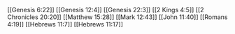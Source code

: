 [[Genesis 6:22]]
[[Genesis 12:4]]
[[Genesis 22:3]]
[[2 Kings 4:5]]
[[2 Chronicles 20:20]]
[[Matthew 15:28]]
[[Mark 12:43]]
[[John 11:40]]
[[Romans 4:19]]
[[Hebrews 11:7]]
[[Hebrews 11:17]]
